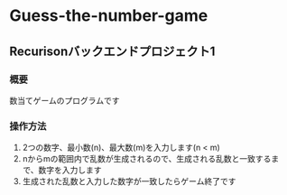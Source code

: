 # Guess-the-number-game

## Recurisonバックエンドプロジェクト1

### 概要

数当てゲームのプログラムです

### 操作方法

1. 2つの数字、最小数(n)、最大数(m)を入力します(n < m)
2. nからmの範囲内で乱数が生成されるので、生成される乱数と一致するまで、数字を入力します
3. 生成された乱数と入力した数字が一致したらゲーム終了です